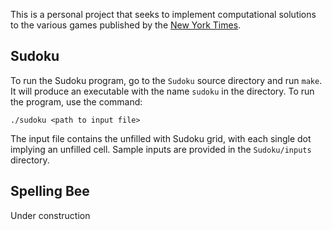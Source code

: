This is a personal project that seeks to implement computational solutions to the various games published by the [New York Times](https://www.nytimes.com/crosswords).

## Sudoku

To run the Sudoku program, go to the `Sudoku` source directory and run `make`. It will produce an
executable with the name `sudoku` in the directory. To run the program, use the command:
```
./sudoku <path to input file>
```

The input file contains the unfilled with Sudoku grid, with each single dot implying an unfilled
cell. Sample inputs are provided in the `Sudoku/inputs` directory.

## Spelling Bee

Under construction
